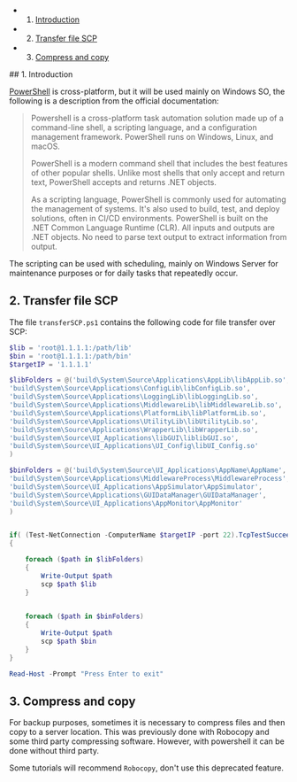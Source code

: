 <!-- vscode-markdown-toc -->
* 1. [Introduction](#Introduction)
* 2. [Transfer file SCP](#TransferfileSCP)
* 3. [Compress and copy](#Compressandcopy)

<!-- vscode-markdown-toc-config
	numbering=true
	autoSave=true
	/vscode-markdown-toc-config -->
<!-- /vscode-markdown-toc -->##  1. <a name='Introduction'></a>Introduction

[PowerShell](https://learn.microsoft.com/en-us/powershell/scripting/overview?view=powershell-7.3) is cross-platform, but it will be used mainly on Windows SO, the following is a description from the official documentation:

>Powershell is a cross-platform task automation solution made up of a command-line shell, a scripting language, and a configuration management framework. PowerShell runs on Windows, Linux, and macOS.
>
>PowerShell is a modern command shell that includes the best features of other popular shells. Unlike most shells that only accept and return text, PowerShell accepts and returns .NET objects.
>
>As a scripting language, PowerShell is commonly used for automating the management of systems. It's also used to build, test, and deploy solutions, often in CI/CD environments. PowerShell is built on the .NET Common Language Runtime (CLR). All inputs and outputs are .NET objects. No need to parse text output to extract information from output.

The scripting can be used with scheduling, mainly on Windows Server for maintenance purposes or for daily tasks that repeatedly occur.

##  2. <a name='TransferfileSCP'></a>Transfer file SCP

The file `transferSCP.ps1` contains the following code for file transfer over SCP:

```ps1
$lib = 'root@1.1.1.1:/path/lib'
$bin = 'root@1.1.1.1:/path/bin'
$targetIP = '1.1.1.1'

$libFolders = @('build\System\Source\Applications\AppLib\libAppLib.so',
'build\System\Source\Applications\ConfigLib\libConfigLib.so',
'build\System\Source\Applications\LoggingLib\libLoggingLib.so',
'build\System\Source\Applications\MiddlewareLib\libMiddlewareLib.so',
'build\System\Source\Applications\PlatformLib\libPlatformLib.so',
'build\System\Source\Applications\UtilityLib\libUtilityLib.so',
'build\System\Source\Applications\WrapperLib\libWrapperLib.so',
'build\System\Source\UI_Applications\libGUI\liblibGUI.so',
'build\System\Source\UI_Applications\UI_Config\libUI_Config.so'
)

$binFolders = @('build\System\Source\UI_Applications\AppName\AppName',
'build\System\Source\Applications\MiddlewareProcess\MiddlewareProcess',
'build\System\Source\UI_Applications\AppSimulator\AppSimulator',
'build\System\Source\Applications\GUIDataManager\GUIDataManager',
'build\System\Source\UI_Applications\AppMonitor\AppMonitor'
)


if( (Test-NetConnection -ComputerName $targetIP -port 22).TcpTestSucceeded )
{

    foreach ($path in $libFolders)
    {
        Write-Output $path
	    scp $path $lib
    }
    

    foreach ($path in $binFolders)
    {
        Write-Output $path
	    scp $path $bin
    }
}

Read-Host -Prompt "Press Enter to exit"
```

##  3. <a name='Compressandcopy'></a>Compress and copy

For backup purposes, sometimes it is necessary to compress files and then copy to a server location. This was previously done with Robocopy and some third party compressing software. However, with powershell it can be done without third party.

Some tutorials will recommend `Robocopy`, don't use this deprecated feature.